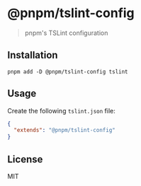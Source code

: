 # @pnpm/tslint-config

> pnpm's TSLint configuration

## Installation

```
pnpm add -D @pnpm/tslint-config tslint
```

## Usage

Create the following `tslint.json` file:

```json
{
  "extends": "@pnpm/tslint-config"
}
```

## License

MIT
